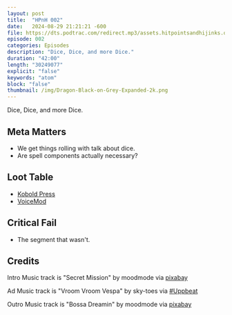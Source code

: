 ```yaml
---
layout: post
title:  "HPnH 002"
date:   2024-08-29 21:21:21 -600
file: https://dts.podtrac.com/redirect.mp3/assets.hitpointsandhijinks.quest/hpnh002.mp3
episode: 002
categories: Episodes
description: "Dice, Dice, and more Dice."
duration: "42:00"
length: "30249077"
explicit: "false"
keywords: "atom"
block: "false"
thumbnail: /img/Dragon-Black-on-Grey-Expanded-2k.png
---
```


Dice, Dice, and more Dice.

<!--more-->

## Meta Matters

- We get things rolling with talk about dice.
- Are spell components actually necessary?

## Loot Table

- <a href="https://koboldpress.com/">Kobold Press</a>
- <a href="https://tabletopaudio.com">VoiceMod</a>

## Critical Fail

- The segment that wasn't.

## Credits

Intro Music track is "Secret Mission" by moodmode via <a href="https://pixabay.com/music/secret-mission-201746/">pixabay</a>

Ad Music track is "Vroom Vroom Vespa" by sky-toes via <a href="https://uppbeat.io/t/sky-toes/vroom-vroom-vespa">#Uppbeat</a>

Outro Music track is "Bossa Dreamin" by moodmode via <a href="https://pixabay.com/music/bossa-nova-bossa-dreamin-201748/">pixabay</a>
